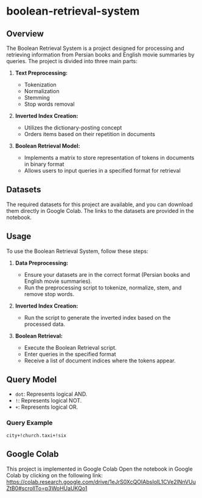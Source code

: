 # boolean-retrieval-system

## Overview

The Boolean Retrieval System is a project designed for processing and retrieving information from Persian books and English movie summaries by queries. The project is divided into three main parts:

1. **Text Preprocessing:**
   - Tokenization
   - Normalization
   - Stemming
   - Stop words removal

2. **Inverted Index Creation:**
   - Utilizes the dictionary-posting concept
   - Orders items based on their repetition in documents

3. **Boolean Retrieval Model:**
   - Implements a matrix to store representation of tokens in documents in binary format
   - Allows users to input queries in a specified format for retrieval
  
## Datasets

The required datasets for this project are available, and you can download them directly in Google Colab. The links to the datasets are provided in the notebook.

## Usage

To use the Boolean Retrieval System, follow these steps:

1. **Data Preprocessing:**
   - Ensure your datasets are in the correct format (Persian books and English movie summaries).
   - Run the preprocessing script to tokenize, normalize, stem, and remove stop words.

2. **Inverted Index Creation:**
   - Run the script to generate the inverted index based on the processed data.

3. **Boolean Retrieval:**
   - Execute the Boolean Retrieval script.
   - Enter queries in the specified format
   - Receive a list of document indices where the tokens appear.

## Query Model

- `dot`: Represents logical AND.
- `!`: Represents logical NOT.
- `+`: Represents logical OR.

### Query Example
`city+!church.taxi+!six`

## Google Colab

This project is implemented in Google Colab
Open the notebook in Google Colab by clicking on the following link:  https://colab.research.google.com/drive/1eJrS0XcQOIAbsIolL1CVe2lNnVUuZtB0#scrollTo=p3WoHUaUKQo1
